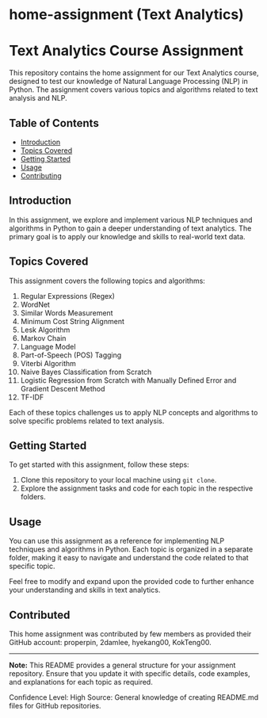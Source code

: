 # home-assignment (Text Analytics)

# Text Analytics Course Assignment

This repository contains the home assignment for our Text Analytics course, designed to test our knowledge of Natural Language Processing (NLP) in Python. The assignment covers various topics and algorithms related to text analysis and NLP.

## Table of Contents
- [Introduction](#introduction)
- [Topics Covered](#topics-covered)
- [Getting Started](#getting-started)
- [Usage](#usage)
- [Contributing](#contributing)

## Introduction

In this assignment, we explore and implement various NLP techniques and algorithms in Python to gain a deeper understanding of text analytics. The primary goal is to apply our knowledge and skills to real-world text data.

## Topics Covered

This assignment covers the following topics and algorithms:

1. Regular Expressions (Regex)
2. WordNet
3. Similar Words Measurement
4. Minimum Cost String Alignment
5. Lesk Algorithm
6. Markov Chain
7. Language Model
8. Part-of-Speech (POS) Tagging
9. Viterbi Algorithm
10. Naive Bayes Classification from Scratch
11. Logistic Regression from Scratch with Manually Defined Error and Gradient Descent Method
12. TF-IDF

Each of these topics challenges us to apply NLP concepts and algorithms to solve specific problems related to text analysis.

## Getting Started

To get started with this assignment, follow these steps:

1. Clone this repository to your local machine using `git clone`.
2. Explore the assignment tasks and code for each topic in the respective folders.

## Usage

You can use this assignment as a reference for implementing NLP techniques and algorithms in Python. Each topic is organized in a separate folder, making it easy to navigate and understand the code related to that specific topic.

Feel free to modify and expand upon the provided code to further enhance your understanding and skills in text analytics.

## Contributed 

This home assignment was contributed by few members as provided their GitHub account: properpin, 2damlee, hyekang00, KokTeng00.

---

**Note:** This README provides a general structure for your assignment repository. Ensure that you update it with specific details, code examples, and explanations for each topic as required. 

Confidence Level: High
Source: General knowledge of creating README.md files for GitHub repositories.
